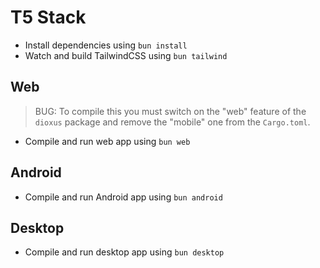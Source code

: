 # T5 Stack

- Install dependencies using `bun install`
- Watch and build TailwindCSS using `bun tailwind`

## Web

> BUG: To compile this you must switch on the "web" feature of the `dioxus` package and remove the "mobile" one from the `Cargo.toml`.

- Compile and run web app using `bun web`

## Android

- Compile and run Android app using `bun android`

## Desktop

- Compile and run desktop app using `bun desktop`
